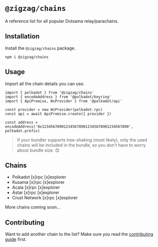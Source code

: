 # `@zigzag/chains`

A reference list for all popular Dotsama relay/parachains.

## Installation

Install the `@zigzag/chains` package.

```
npm i @zigzag/chains
```

## Usage

Import all the chain details you can use.

```tsx
import { polkadot } from '@zigzag/chains'
import { encodeAddress } from '@polkadot/keyring'
import { ApiPromise, WsProvider } from '@polkadot/api'

const provider = new WsProvider(polkadot.rpc)
const api = await ApiPromise.create({ provider })

const address = encodeAddress('0x1234567890123456789012345678901234567890', polkadot.prefix)

```

> If your bundler supports tree-shaking (most likely), only the used chains will be included in the bundle, so you don't have to worry about bundle size. 😊

## Chains

- Polkadot          [x]rpc [x]explorer 
- Kusama            [x]rpc [x]explorer
- Acala             [x]rpc [x]explorer
- Astar             [x]rpc [x]explorer
- Crust Network     [x]rpc [x]explorer

More chains coming soon...

## Contributing

Want to add another chain to the list? Make sure you read the [contributing guide](./CONTRIBUTING.md) first.